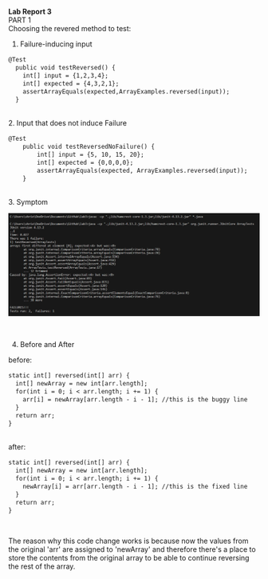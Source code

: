 **Lab Report 3** <br>
PART 1 <br>
Choosing the revered method to test:
<br>

1. Failure-inducing input <br>

~~~
@Test
  public void testReversed() {
    int[] input = {1,2,3,4};
    int[] expected = {4,3,2,1};
    assertArrayEquals(expected,ArrayExamples.reversed(input));
  }
~~~
<br>
2. Input that does not induce Failure <br>

~~~
@Test
    public void testReversedNoFailure() {
        int[] input = {5, 10, 15, 20};
        int[] expected = {0,0,0,0};
        assertArrayEquals(expected, ArrayExamples.reversed(input));
    }
~~~
<br>
3. Symptom <br>

![Image](lab3symptom.png)


<br>

4. Before and After <br>

before: <br>

~~~
static int[] reversed(int[] arr) {
  int[] newArray = new int[arr.length];
  for(int i = 0; i < arr.length; i += 1) {
    arr[i] = newArray[arr.length - i - 1]; //this is the buggy line
  }
  return arr;
}
~~~
<br>
after: <br>

~~~
static int[] reversed(int[] arr) {
  int[] newArray = new int[arr.length];
  for(int i = 0; i < arr.length; i += 1) {
    newArray[i] = arr[arr.length - i - 1]; //this is the fixed line
  }
  return arr;
}
~~~
<br>

The reason why this code change works is because now the values from the original 'arr' are assigned to 'newArray' and therefore there's a place to store the contents from the original array to be able to continue reversing the rest of the array.


